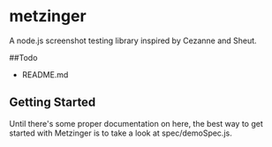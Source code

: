 # metzinger
A node.js screenshot testing library inspired by Cezanne and Sheut.

##Todo
- README.md

## Getting Started
Until there's some proper documentation on here, the best way to get started with Metzinger is to take a look at spec/demoSpec.js.
